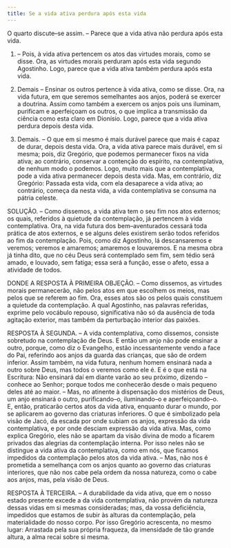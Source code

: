 ```yaml
---
title: Se a vida ativa perdura após esta vida
---
```


O quarto discute–se assim. – Parece que a vida ativa não perdura após esta vida.  

1. – Pois, à vida ativa pertencem os atos das virtudes morais, como se disse. Ora, as virtudes morais perduram após esta vida segundo Agostinho. Logo, parece que a vida ativa também perdura após esta vida.  

2. Demais – Ensinar os outros pertence à vida ativa, como se disse. Ora, na vida futura, em que seremos semelhantes aos anjos, poderá se exercer a doutrina. Assim como também a exercem os anjos pois uns iluminam, purificam e aperfeiçoam os outros, o que implica a transmissão da ciência como esta claro em Dionísio. Logo, parece que a vida ativa perdura depois desta vida.  

3. Demais. – O que em si mesmo é mais durável parece que mais é capaz de durar, depois desta vida. Ora, a vida ativa parece mais durável, em si mesma; pois, diz Gregório, que podemos permanecer fixos na vida ativa; ao contrário, conservar a contenção do espírito, na contemplativa, de nenhum modo o podemos. Logo, muito mais que a contemplativa, pode a vida ativa permanecer depois desta vida.  Mas, em contrário, diz Gregório: Passada esta vida, com ela desaparece a vida ativa; ao contrário, começa da nesta vida, a vida contemplativa se consuma na pátria celeste.  

SOLUÇÃO. – Como dissemos, a vida ativa tem o seu fim nos atos externos; os quais, referidos à quietude da contemplação, já pertencem à vida contemplativa. Ora, na vida futura dos bem–aventurados cessará toda prática de atos externos, e se alguns deles existirem serão todos referidos ao fim da contemplação. Pois, como diz Agostinho, lá descansaremos e veremos; veremos e amaremos; amaremos e louvaremos. E na mesma obra já tinha dito, que no céu Deus será contemplado sem fim, sem tédio será amado, e louvado, sem fatiga; essa será a função, esse o afeto, essa a atividade de todos.  

DONDE A RESPOSTA À PRIMEIRA OBJEÇÃO. – Como dissemos, as virtudes morais permanecerão, não pelos atos em que escolhem os meios, mas pelos que se referem ao fim. Ora, esses atos são os pelos quais constituem a quietude da contemplação. A qual Agostinho, nas palavras referidas, exprime pelo vocábulo repouso, significativa não só da ausência de toda agitação exterior, mas também da perturbação interior das paixões.  

RESPOSTA À SEGUNDA. – A vida contemplativa, como dissemos, consiste sobretudo na contemplação de Deus. E então um anjo não pode ensinar a outro, porque, como diz o Evangelho, estão incessantemente vendo a face do Pai, referindo aos anjos da guarda das crianças, que são de ordem inferior. Assim também, na vida futura, nenhum homem ensinará nada a outro sobre Deus, mas todos o veremos como ele é. E é o que está na Escritura: Não ensinará daí em diante varão ao seu próximo, dizendo – conhece ao Senhor; porque todos me conhecerão desde o mais pequeno deles até ao maior. – Mas, no atinente à dispensação dos mistérios de Deus, um anjo ensinará o outro, purificando–o, iluminando–o e aperfeiçoando–o. E, então, praticarão certos atos da vida ativa, enquanto durar o mundo, por se aplicarem ao governo das criaturas inferiores. O que é simbolizado pela visão de Jacó, da escada por onde subiam os anjos, expressão da vida contemplativa, e por onde desciam expressão da vida ativa. Mas, como explica Gregório, eles não se apartam da visão divina de modo a ficarem privados das alegrias da contemplação interna. Por isso neles não se distingue a vida ativa da contemplativa, como em nós, que ficamos impedidos da contemplação pelos atos da vida ativa. – Mas, não nos é prometida a semelhança com os anjos quanto ao governo das criaturas interiores, que não nos cabe pela ordem da nossa natureza, como o cabe aos anjos, mas, pela visão de Deus. 

RESPOSTA À TERCEIRA. – A durabilidade da vida ativa, que em o nosso estado presente excede a da vida contemplativa, não provém da natureza dessas vidas em si mesmas consideradas; mas, da vossa deficiência, impedidos que estamos de subir às alturas da contemplação, pela materialidade do nosso corpo. Por isso Gregório acrescenta, no mesmo lugar: Arrastada pela sua própria fraqueza, da imensidade de tão grande altura, a alma recai sobre si mesma.